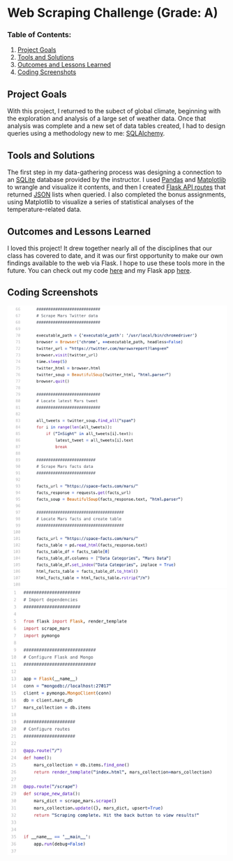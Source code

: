 
# Web Scraping Challenge (Grade: A)
 
### Table of Contents:

 1. [Project Goals](#project-goals)
 2. [Tools and Solutions](#tools-and-solutions)
 3. [Outcomes and Lessons Learned](#outcomes-and-lessons-learned)
 4. [Coding Screenshots](#coding-screenshots)

## Project Goals
With this project, I returned to the subect of global climate, beginning with the exploration and analysis of a large set of weather data. Once that analysis was complete and a new set of data tables created, I had to design queries using a methodology new to me: <a href="https://www.sqlalchemy.org/">SQLAlchemy</a>.

## Tools and Solutions
The first step in my data-gathering process was designing a connection to an <a href="https://www.sqlite.org/index.html">SQLite</a> database provided by the instructor. I used <a href="https://pandas.pydata.org/">Pandas</a> and <a href="https://matplotlib.org/">Matplotlib</a> to wrangle and visualize it contents, and then I created <a href="https://hackersandslackers.com/flask-routes/">Flask API routes</a> that returned <a href="https://www.json.org/json-en.html">JSON</a> lists when queried. I also completed the bonus assignments, using Matplotlib to visualize a series of statistical analyses of the temperature-related data.

## Outcomes and Lessons Learned
I loved this project! It drew together nearly all of the disciplines that our class has covered to date, and it was our first opportunity to make our own findings available to the web via Flask. I hope to use these tools more in the future. You can check out my code <a href="https://github.com/sonder74/sqlalchemy-challenge/blob/master/sqlalchemy-challenge.ipynb">here</a> and my Flask app <a href="https://github.com/sonder74/sqlalchemy-challenge/blob/master/climate.py">here</a>.

## Coding Screenshots
![mars_scrape](screenshots/mars_scrape.png)
<br>
![mars_flask](screenshots/mars_flask.png)

